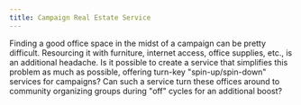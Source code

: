 ```yaml
---
title: Campaign Real Estate Service
---
```


Finding a good office space in the midst of a campaign can be pretty difficult. Resourcing it with furniture, internet access, office supplies, etc., is an additional headache. Is it possible to create a service that simplifies this problem as much as possible, offering turn-key "spin-up/spin-down" services for campaigns? Can such a service turn these offices around to community organizing groups during "off" cycles for an additional boost?